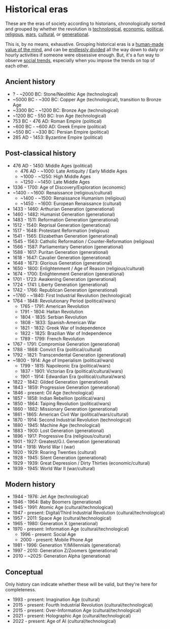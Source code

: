 
# Historical eras

These are the eras of society according to historians, chronologically sorted and grouped by whether the revolution is [technological](technology.md), [economic](economics.md), [political](politics-systems.md), [religious](religion-answers.md), [wars](people-conflicts-war-why.md), [cultural](people-culture.md), or [generational](people-family.md).

This is, by no means, exhaustive. Grouping historical eras is a [human-made value of the mind](values.md), and can be [endlessly divided](logic.md) all the way down to daily or hourly activities if someone were obsessive enough. But, it's a fun way to observe [social trends](trends.md), especially when you impose the trends on top of each other.

## Ancient history

- ? - ~2000 BC: Stone/Neolithic Age (technological)
- ~5000 BC - ~300 BC: Copper Age (technological), transition to Bronze Age
- ~3300 BC - ~1200 BC: Bronze Age (technological)
- ~1200 BC - 550 BC: Iron Age (technological)
- 753 BC - 476 AD: Roman Empire (political)
- ~600 BC - ~600 AD: Greek Empire (political)
- ~550 BC - ~330 BC: Persian Empire (political)
- 285 AD - 1453: Byzantine Empire (political)

## Post-classical history

- 476 AD - 1450: Middle Ages (political)
  - 476 AD - ~1000: Late Antiquity / Early Middle Ages
  - ~1000 - ~1250: High Middle Ages
  - ~1250 - ~1450: Late Middle Ages
- 1336 - 1700: Age of Discovery/Exploration (economic)
- ~1400 - ~1600: Renaissance (religious/cultural)
  - ~1400 - ~1500: Renaissance Humanism (religious)
  - ~1450 - ~1600: European Renaissance (cultural)
- 1433 - 1460: Arthurian Generation (generational)
- 1460 - 1482: Humanist Generation (generational)
- 1483 - 1511: Reformation Generation (generational)
- 1512 - 1540: Reprisal Generation (generational)
- 1517 - 1648: Protestant Reformation (religious)
- 1541 - 1565: Elizabethan Generation (generational)
- 1545 - 1563: Catholic Reformation / Counter-Reformation (religious)
- 1566 - 1587: Parliamentary Generation (generational)
- 1588 - 1617: Puritan Generation (generational)
- 1618 - 1647: Cavalier Generation (generational)
- 1648 - 1673: Glorious Generation (generational)
- 1650 - 1800: Enlightenment / Age of Reason (religious/cultural)
- 1674 - 1700: Enlightenment Generation (generational)
- 1701 - 1723: Awakening Generation (generational)
- 1724 - 1741: Liberty Generation (generational)
- 1742 - 1766: Republican Generation (generational)
- ~1760 - ~1840: First Industrial Revolution (technological)
- 1764 - 1848: Revolutionary Period (political/wars)
  - 1765 - 1791: American Revolution
  - 1791 - 1804: Haitan Revolution
  - 1804 - 1835: Serbian Revolution
  - 1808 - 1833: Spanish-American War
  - 1821 - 1832: Greek War of Independence
  - 1822 - 1825: Brazilian War of Independence
  - 1789 - 1799: French Revolution
- 1767 - 1791: Compromise Generation (generational)
- 1788 - 1868: Convict Era (political/cultural)
- 1792 - 1821: Transcendental Generation (generational)
- ~1800 - 1914: Age of Imperialism (political/wars)
  - 1799 - 1815: Napoleonic Era (political/wars)
  - 1837 - 1901: Victorian Era (political/cultural/wars)
  - 1901 - 1914: Edwardian Era (political/cultural/wars)
- 1822 - 1842: Gilded Generation (generational)
- 1843 - 1859: Progressive Generation (generational)
- 1846 - present: Oil Age (technological)
- 1857 - 1858: Indian Rebellion (political/wars)
- 1850 - 1864: Taiping Revolution (political/wars)
- 1860 - 1882: Missionary Generation (generational)
- 1861 - 1865: American Civil War (political/wars/cultural)
- 1870 - 1914: Second Industrial Revolution (technological)
- 1880 - 1945: Machine Age (technological)
- 1883 - 1900: Lost Generation (generational)
- 1896 - 1917: Progressive Era (religious/cultural)
- 1901 - 1927: Greatest/G.I. Generation (generational)
- 1914 - 1918: World War I (war)
- 1920 - 1929: Roaring Twenties (cultural)
- 1928 - 1945: Silent Generation (generational)
- 1929 - 1939: Great Depression / Dirty Thirties (economic/cultural)
- 1939 - 1945: World War II (war/cultural)

## Modern history

- 1944 - 1976: Jet Age (technological)
- 1946 - 1964: Baby Boomers (generational)
- 1945 - 1991: Atomic Age (cultural/technological)
- 1947 - present: Digital/Third Industrial Revolution (cultural/technological)
- 1957 - 2011: Space Age (cultural/technological)
- 1965 - 1980: Generation X (generational)
- 1970 - present: Information Age (cultural/technological)
  - 1996 - present: Social Age
  - 2000 - present: Mobile Phone Age
- 1981 - 1996: Generation Y/Millennials (generational)
- 1997 - 2010: Generation Z/Zoomers (generational)
- 2010 - ~2025: Generation Alpha (generational)

## Conceptual

Only history can indicate whether these will be valid, but they're here for completeness.

- 1993 - present: Imagination Age (cultural)
- 2015 - present: Fourth Industrial Revolution (cultural/technological)
- 2015 - present: Over-Information Age (cultural/technological)
- 2021 - present: Holographic Age (cultural/technological)
- 2022 - present: Age of AI (cultural/technological)
